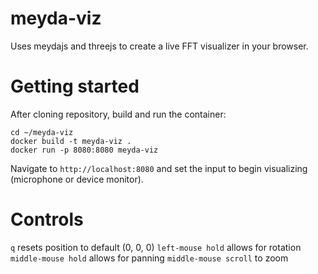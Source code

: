# meyda-viz
Uses meydajs and threejs to create a live FFT visualizer in your browser.

# Getting started
After cloning repository, build and run the container:
```
cd ~/meyda-viz
docker build -t meyda-viz .
docker run -p 8080:8080 meyda-viz
```
Navigate to `http://localhost:8080` and set the input to begin visualizing (microphone or device monitor).

# Controls
`q` resets position to default (0, 0, 0)
`left-mouse hold` allows for rotation
`middle-mouse hold` allows for panning
`middle-mouse scroll` to zoom
